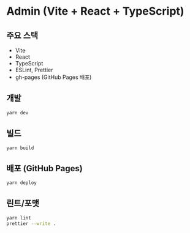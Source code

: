 # Admin (Vite + React + TypeScript)

## 주요 스택
- Vite
- React
- TypeScript
- ESLint, Prettier
- gh-pages (GitHub Pages 배포)

## 개발
```bash
yarn dev
```

## 빌드
```bash
yarn build
```

## 배포 (GitHub Pages)
```bash
yarn deploy
```

## 린트/포맷
```bash
yarn lint
prettier --write .
```
